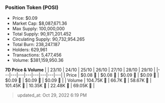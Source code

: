 
  ### Position Token (POSI)
  - Price: $0.09
  - Market Cap: $8,087,671.36
  - Max Supply: 100,000,000
  - Total Supply: 90,971,201.452
  - Circulating Supply: 90,732,954.265
  - Total Burn: 238,247.187
  - Holders: 629,961
  - Transactions: 5,477,456
  - Volume: $381,159,950.36

  **7D Price & Volume**
  | | 23&#x2F;10 | 24&#x2F;10 | 25&#x2F;10 | 26&#x2F;10 | 27&#x2F;10 | 28&#x2F;10 | 29&#x2F;10 |
  |---|---|---|---|---|---|---|---|
  | Price | $0.08 🚀 | $0.08 🚀 | $0.09 🚀 | $0.09 🚀 | $0.09 🔻 | $0.09 🚀 | $0.09 🚀 |
  | Volume | 104.75K 🚀 | 66.7K 🔻 | 58.67K 🔻 | 101.45K 🚀 | 10.35K 🔻 | 22.48K 🚀 | 69.05K 🚀 |

  > updated_at: Oct 29, 2022 6:19 PM
